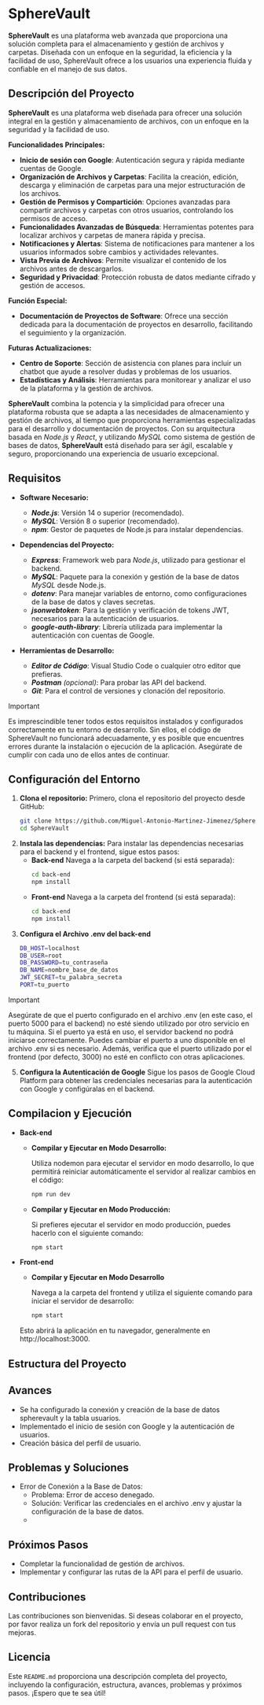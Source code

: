 # SphereVault

**SphereVault** es una plataforma web avanzada que proporciona una solución completa para el almacenamiento y gestión de archivos y carpetas. Diseñada con un enfoque en la seguridad, la eficiencia y la facilidad de uso, SphereVault ofrece a los usuarios una experiencia fluida y confiable en el manejo de sus datos.



## Descripción del Proyecto

**SphereVault** es una plataforma web diseñada para ofrecer una solución integral en la gestión y almacenamiento de archivos, con un enfoque en la seguridad y la facilidad de uso.

**Funcionalidades Principales:**
- **Inicio de sesión con Google**: Autenticación segura y rápida mediante cuentas de Google.
- **Organización de Archivos y Carpetas**:  Facilita la creación, edición, descarga y eliminación de carpetas para una mejor estructuración de los archivos.
- **Gestión de Permisos y Compartición**: Opciones avanzadas para compartir archivos y carpetas con otros usuarios, controlando los permisos de acceso.
- **Funcionalidades Avanzadas de Búsqueda**: Herramientas potentes para localizar archivos y carpetas de manera rápida y precisa.
- **Notificaciones y Alertas**: Sistema de notificaciones para mantener a los usuarios informados sobre cambios y actividades relevantes.
- **Vista Previa de Archivos**: Permite visualizar el contenido de los archivos antes de descargarlos.
- **Seguridad y Privacidad**: Protección robusta de datos mediante cifrado y gestión de accesos.

**Función Especial:**
- **Documentación de Proyectos de Software**: Ofrece una sección dedicada para la documentación de proyectos en desarrollo, facilitando el seguimiento y la organización.

**Futuras Actualizaciones:**
- **Centro de Soporte**: Sección de asistencia con planes para incluir un chatbot que ayude a resolver dudas y problemas de los usuarios.
- **Estadísticas y Análisis**: Herramientas para monitorear y analizar el uso de la plataforma y la gestión de archivos.

**SphereVault** combina la potencia y la simplicidad para ofrecer una plataforma robusta que se adapta a las necesidades de almacenamiento y gestión de archivos, al tiempo que proporciona herramientas especializadas para el desarrollo y documentación de proyectos. Con su arquitectura basada en *Node.js* y *React*, y utilizando *MySQL* como sistema de gestión de bases de datos, **SphereVault** está diseñado para ser ágil, escalable y seguro, proporcionando una experiencia de usuario excepcional.



## Requisitos

- **Software Necesario:**
   - ***Node.js***: Versión 14 o superior (recomendado).
   - ***MySQL***: Versión 8 o superior (recomendado).
   - ***npm***: Gestor de paquetes de Node.js para instalar dependencias.

- **Dependencias del Proyecto:**
   - ***Express***: Framework web para *Node.js*, utilizado para gestionar el backend.
   - ***MySQL***: Paquete para la conexión y gestión de la base de datos *MySQL* desde Node.js.
   - ***dotenv***: Para manejar variables de entorno, como configuraciones de la base de datos y claves secretas.
   - ***jsonwebtoken***: Para la gestión y verificación de tokens JWT, necesarios para la autenticación de usuarios.
   - ***google-auth-library***: Librería utilizada para implementar la autenticación con cuentas de Google.

- **Herramientas de Desarrollo:**
   - ***Editor de Código***: Visual Studio Code o cualquier otro editor que prefieras.
   - ***Postman*** *(opcional)*: Para probar las API del backend.
   - ***Git***: Para el control de versiones y clonación del repositorio.

>[!IMPORTANT]
> Es imprescindible tener todos estos requisitos instalados y configurados correctamente en tu entorno de desarrollo. Sin ellos, el código de SphereVault no funcionará adecuadamente, y es posible que encuentres errores durante la instalación o ejecución de la aplicación. Asegúrate de cumplir con cada uno de ellos antes de continuar.



## Configuración del Entorno

1. **Clona el repositorio:**
   Primero, clona el repositorio del proyecto desde GitHub:
   ```bash
   git clone https://github.com/Miguel-Antonio-Martinez-Jimenez/SphereVault.git
   cd SphereVault
   
2. **Instala las dependencias:**
   Para instalar las dependencias necesarias para el backend y el frontend, sigue estos pasos:
   - **Back-end**
     Navega a la carpeta del backend (si está separada):
     ```bash
     cd back-end
     npm install
     
   - **Front-end**
     Navega a la carpeta del frontend (si está separada):
     ```bash
     cd back-end
     npm install
     
3. **Configura el Archivo .env del back-end**
   ```bash
   DB_HOST=localhost
   DB_USER=root
   DB_PASSWORD=tu_contraseña
   DB_NAME=nombre_base_de_datos
   JWT_SECRET=tu_palabra_secreta
   PORT=tu_puerto
>[!IMPORTANT]
> Asegúrate de que el puerto configurado en el archivo .env (en este caso, el puerto 5000 para el backend) no esté siendo utilizado por otro servicio en tu máquina. Si el puerto ya está en uso, el servidor backend no podrá iniciarse correctamente. Puedes cambiar el puerto a uno disponible en el archivo .env si es necesario. Además, verifica que el puerto utilizado por el frontend (por defecto, 3000) no esté en conflicto con otras aplicaciones.

5. **Configura la Autenticación de Google**
   Sigue los pasos de Google Cloud Platform para obtener las credenciales necesarias para la autenticación con Google y configúralas en el backend.


   
## Compilacion y Ejecución

- **Back-end**
   - **Compilar y Ejecutar en Modo Desarrollo:**

     Utiliza nodemon para ejecutar el servidor en modo desarrollo, lo que permitirá reiniciar automáticamente el servidor al realizar cambios en el código:
     ```bash
     npm run dev
   - **Compilar y Ejecutar en Modo Producción:**

     Si prefieres ejecutar el servidor en modo producción, puedes hacerlo con el siguiente comando:
     ```bash
     npm start

- **Front-end**
   - **Compilar y Ejecutar en Modo Desarrollo**

     Navega a la carpeta del frontend y utiliza el siguiente comando para iniciar el servidor de desarrollo:
     ```bash
     npm start
   Esto abrirá la aplicación en tu navegador, generalmente en http://localhost:3000.



## Estructura del Proyecto

## Avances
- Se ha configurado la conexión y creación de la base de datos spherevault y la tabla usuarios.
- Implementado el inicio de sesión con Google y la autenticación de usuarios.
- Creación básica del perfil de usuario.

## Problemas y Soluciones
- Error de Conexión a la Base de Datos:
   - Problema: Error de acceso denegado.
   - Solución: Verificar las credenciales en el archivo .env y ajustar la configuración de la base de datos.
   - 
## Próximos Pasos
- Completar la funcionalidad de gestión de archivos.
- Implementar y configurar las rutas de la API para el perfil de usuario.

## Contribuciones
Las contribuciones son bienvenidas. Si deseas colaborar en el proyecto, por favor realiza un fork del repositorio y envía un pull request con tus mejoras.

## Licencia
Este `README.md` proporciona una descripción completa del proyecto, incluyendo la configuración, estructura, avances, problemas y próximos pasos. ¡Espero que te sea útil!
